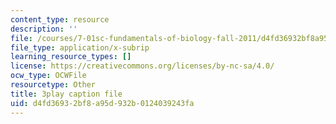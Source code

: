 ```yaml
---
content_type: resource
description: ''
file: /courses/7-01sc-fundamentals-of-biology-fall-2011/d4fd36932bf8a95d932b0124039243fa_2TL8rY9Rc_A.srt
file_type: application/x-subrip
learning_resource_types: []
license: https://creativecommons.org/licenses/by-nc-sa/4.0/
ocw_type: OCWFile
resourcetype: Other
title: 3play caption file
uid: d4fd3693-2bf8-a95d-932b-0124039243fa
---
```

